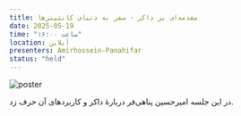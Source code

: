 ```yaml
---
title: مقدمه‌ای بر داکر - سفر به دنیای کانتینرها
date: 2025-05-19
time: "ساعت ۱۶:۰۰"
location: آنلاین
presenters: Amirhossein-Panahifar
status: "held"
---
```



![poster](session5_poster.jpg)

در این جلسه امیرحسین پناهی‌فر دربارهٔ داکر و کاربردهای آن حرف زد.